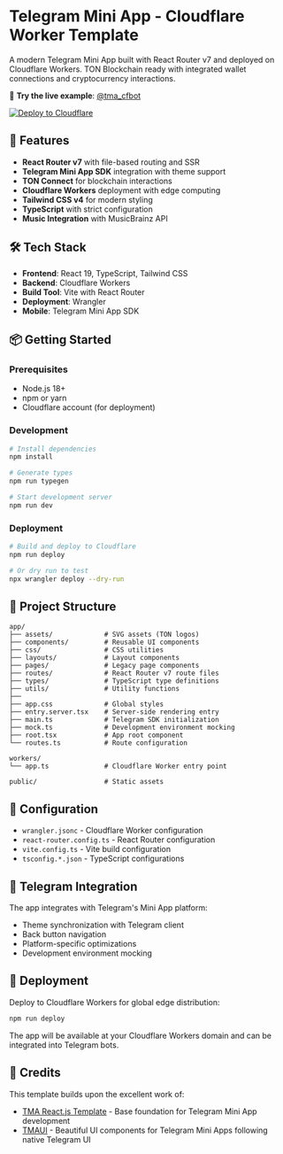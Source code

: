 # Telegram Mini App - Cloudflare Worker Template

A modern Telegram Mini App built with React Router v7 and deployed on Cloudflare Workers. TON Blockchain ready with integrated wallet connections and cryptocurrency interactions.

🤖 **Try the live example**: [@tma_cfbot](https://t.me/tma_cfbot)

[![Deploy to Cloudflare](https://deploy.workers.cloudflare.com/button)](https://deploy.workers.cloudflare.com/?url=https://github.com/llmxio/template-tma)

## 🚀 Features

- **React Router v7** with file-based routing and SSR
- **Telegram Mini App SDK** integration with theme support
- **TON Connect** for blockchain interactions
- **Cloudflare Workers** deployment with edge computing
- **Tailwind CSS v4** for modern styling
- **TypeScript** with strict configuration
- **Music Integration** with MusicBrainz API

## 🛠️ Tech Stack

- **Frontend**: React 19, TypeScript, Tailwind CSS
- **Backend**: Cloudflare Workers
- **Build Tool**: Vite with React Router
- **Deployment**: Wrangler
- **Mobile**: Telegram Mini App SDK

## 📦 Getting Started

### Prerequisites

- Node.js 18+
- npm or yarn
- Cloudflare account (for deployment)

### Development

```bash
# Install dependencies
npm install

# Generate types
npm run typegen

# Start development server
npm run dev
```

### Deployment

```bash
# Build and deploy to Cloudflare
npm run deploy

# Or dry run to test
npx wrangler deploy --dry-run
```

## 📁 Project Structure

```text
app/
├── assets/             # SVG assets (TON logos)
├── components/         # Reusable UI components
├── css/                # CSS utilities
├── layouts/            # Layout components
├── pages/              # Legacy page components
├── routes/             # React Router v7 route files
├── types/              # TypeScript type definitions
├── utils/              # Utility functions
├──
├── app.css             # Global styles
├── entry.server.tsx    # Server-side rendering entry
├── main.ts             # Telegram SDK initialization
├── mock.ts             # Development environment mocking
├── root.tsx            # App root component
└── routes.ts           # Route configuration

workers/
└── app.ts              # Cloudflare Worker entry point

public/                 # Static assets
```

## 🔧 Configuration

- `wrangler.jsonc` - Cloudflare Worker configuration
- `react-router.config.ts` - React Router configuration
- `vite.config.ts` - Vite build configuration
- `tsconfig.*.json` - TypeScript configurations

## 📱 Telegram Integration

The app integrates with Telegram's Mini App platform:

- Theme synchronization with Telegram client
- Back button navigation
- Platform-specific optimizations
- Development environment mocking

## 🚢 Deployment

Deploy to Cloudflare Workers for global edge distribution:

```bash
npm run deploy
```

The app will be available at your Cloudflare Workers domain and can be integrated into Telegram bots.

## 🙏 Credits

This template builds upon the excellent work of:

- [TMA React.js Template](https://github.com/Telegram-Mini-Apps/reactjs-template/) - Base foundation for Telegram Mini App development
- [TMAUI](https://github.com/tophackr/tmaui) - Beautiful UI components for Telegram Mini Apps following native Telegram UI
